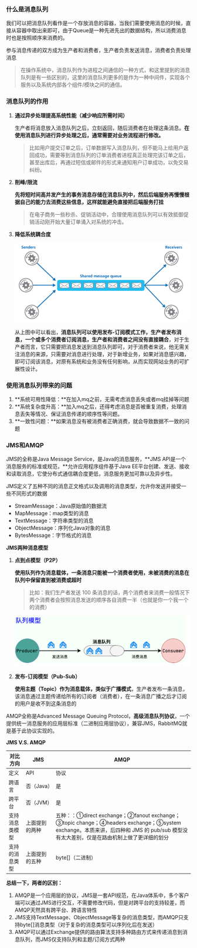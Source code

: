 ### 什么是消息队列

我们可以把消息队列看作是一个存放消息的容器，当我们需要使用消息的时候，直接从容器中取出来即可，由于Queue是一种先进先出的数据结构，所以消费消息时也是按照顺序来消费的。

参与消息传递的双方成为生产者和消费者，生产者负责发送消息，消费者负责处理消息

> 在操作系统中，消息队列作为进程之间通信的一种方式，和这里提到的消息队列是有一些区别的，这里的消息队列更多的是作为一种中间件，实现各个服务以及系统内部各个组件/模块之间的通信。



### 消息队列的作用

1. **通过异步处理提高系统性能（减少响应所需时间）**

   生产者将消息放入消息队列之后，立刻返回，随后消费者在处理这条消息。**在使用消息队列进行异步处理之后，通常需要对业务流程进行修改。**

   > 比如用户提交订单之后，订单数据写入消息队列，但不能马上给用户返回成功，需要等到消息队列的订单消费者进程真正处理完该订单之后，甚至出库后，再通过短信或邮件的形式来通知用户订单成功，以免交易纠纷。

2. **削峰/限流**

   **先将短时间高并发产生的事务消息存储在消息队列中，然后后端服务再慢慢根据自己的能力去消费这些信息，这样就能避免直接把后端服务打挂**

   > 在电子商务一些秒杀、促销活动中，合理使用消息队列可以有效抵御促销活动刚开始大量订单涌入对系统的冲击。

3. **降低系统耦合度**

   <img src="../../image/mq/image-20230301164746970.png" alt="image-20230301164746970" style="zoom:67%;" />

   从上图中可以看出，**消息队列可以使用发布-订阅模式工作，生产者发布消息，一个或多个消费者订阅消息，生产者和消费者之间没有直接耦合**，对于生产者而言，它只需要把消息发送到消息队列即可，对于消费者来说，他无需关注消息的来源，只需要对消息进行处理，对于新增业务，如果对消息感兴趣，即可订阅该消息，对原有系统和业务没有任何影响，从而实现网站业务的可扩展性设计。



### 使用消息队列带来的问题

1. **系统可用性降低：**在加入mq之前，无需考虑消息丢失或者mq挂掉等问题
2. **系统复杂度升高：**加入mq之后，还得考虑消息是否被重复消费，处理消息丢失等情况、保证消息传递的顺序性等问题。
3. **一致性问题：**如果消息没有被消费者正确消费，就会导致数据不一致的问题



### JMS和AMQP

JMS的全称是Java Message Service，是Java的消息服务，**JMS API是一个消息服务的标准或规范，**允许应用程序组件基于Java EE平台创建、发送、接收和读取消息，它使分布式通信耦合度更低，消息服务更加可靠以及异步性。

JMS定义了五种不同的消息正文格式以及调用的消息类型，允许你发送并接受一些不同形式的数据

- StreamMessage：Java原始值的数据流
- MapMessage：map类型的消息
- TextMessage：字符串类型的消息
- ObjectMessage：序列化Java对象的消息
- BytesMessage：字节格式的消息



**JMS两种消息模型**

1. **点到点模型（P2P）**

   **使用队列作为消息载体，一条消息只能被一个消费者使用，未被消费的消息在队列中保留直到被消费或超时**

   > 比如：我们生产者发送 100 条消息的话，两个消费者来消费一般情况下两个消费者会按照消息发送的顺序各自消费一半（也就是你一个我一个的消费）

   <img src="../../image/mq/image-20230301170823038.png" alt="image-20230301170823038" style="zoom:67%;" />

2. **发布-订阅模型（Pub-Sub）**

   **使用主题（Topic）作为消息载体，类似于广播模式**，生产者发布一条消息，该消息通过主题传递给所有的订阅者（消费者），在一条消息广播之后才订阅的用户是收不到这条消息的



AMQP全称是Advanced Message Queuing Protocol，**高级消息队列协议**，一个提供统一消息服务的应用层标准（二进制应用层协议），兼容JMS，RabbitMQ就是基于此协议实现的。



**JMS V.S. AMQP**

| 对比方向       | JMS            | AMQP                                                         |
| -------------- | -------------- | ------------------------------------------------------------ |
| 定义           | API            | 协议                                                         |
| 跨语言         | 否（Java）     | 是                                                           |
| 跨平台         | 否（JVM）      | 是                                                           |
| 支持消息类模型 | 上面提到的两种 | 五种：：①direct exchange；②fanout exchange；③topic change；④headers exchange；⑤system exchange。本质来讲，后四种和 JMS 的 pub/sub 模型没有太大差别，仅是在路由机制上做了更详细的划分 |
| 支持的消息类型 | 上面提到的五种 | byte[]（二进制）                                             |

**总结一下，两者的区别：**

1. AMQP是一个应用层的协议，JMS是一套API规范，在Java体系中，多个客户端可以通过JMS进行交互，不需要修改代码，但是对跨平台的支持较差，而AMQP天然具有跨平台、跨语言特性
2. JMS支持TextMessage、ObjectMessage等复杂的消息类型，而AMQP只支持byte[]消息类型（对于复杂的消息类型可以序列化后在发送）
3. AMQP可以通过Exchange提供的路由算法支持多种路由方式来传递消息到消息队列，而JMS仅支持队列和主题/订阅方式两种











